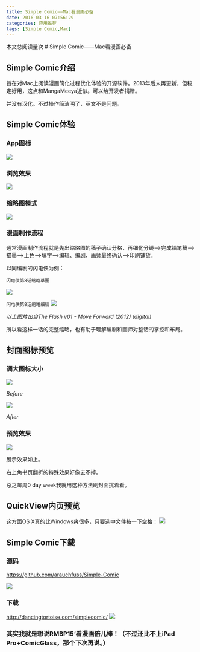 ```yaml
---
title: Simple Comic——Mac看漫画必备
date: 2016-03-16 07:56:29
categories: 应用推荐
tags: [Simple Comic,Mac]
---
```

<span id="busuanzi_container_page_pv">
  本文总阅读量<span id="busuanzi_value_page_pv"></span>次
</span>
# Simple Comic——Mac看漫画必备

## Simple Comic介绍

旨在对Mac上阅读漫画简化过程优化体验的开源软件。2013年后未再更新，但稳定好用，这点和MangaMeeya近似。可以给开发者捐赠。

并没有汉化。不过操作简洁明了，英文不是问题。

## Simple Comic体验

### App图标

![](http://o7ru3d96x.bkt.clouddn.com/2016-07-01-14673797059442.png)

### 浏览效果

![](http://o7ru3d96x.bkt.clouddn.com/2016-07-01-14673797181251.png)
<!-- more -->
### 缩略图模式

![](http://o7ru3d96x.bkt.clouddn.com/2016-07-01-14673797288402.png)

### 漫画制作流程

通常漫画制作流程就是先出缩略图的稿子确认分格，再细化分镜—>完成铅笔稿—>描墨—>上色—>填字—>编辑、编剧、画师最终确认—>印刷铺货。

以同编剧的闪电侠为例：

`闪电侠第8话缩略草图`

![](http://o7ru3d96x.bkt.clouddn.com/2016-07-01-14673797390478.jpg)

`闪电侠第8话缩略细稿`
![](http://o7ru3d96x.bkt.clouddn.com/2016-07-01-14673797488689.jpg)



*以上图片出自The Flash v01 - Move Forward (2012) (digital)* 

所以看这样一话的完整缩略，也有助于理解编剧和画师对整话的掌控和布局。

## 封面图标预览

### 调大图标大小

![](http://o7ru3d96x.bkt.clouddn.com/2016-07-01-14673797604083.png)

*Before*

![](http://o7ru3d96x.bkt.clouddn.com/2016-07-01-14673797688231.png)

*After*

### 预览效果

![](http://o7ru3d96x.bkt.clouddn.com/2016-07-01-14673797774871.png)

展示效果如上。

右上角书页翻折的特殊效果好像去不掉。

总之每周0 day week我就用这种方法刷封面挑着看。

## QuickView内页预览

这方面OS X真的比Windows爽很多，只要选中文件按一下空格： 
![](http://o7ru3d96x.bkt.clouddn.com/2016-07-01-14673797856358.png)

## Simple Comic下载

### 源码

https://github.com/arauchfuss/Simple-Comic

![](http://o7ru3d96x.bkt.clouddn.com/2016-07-01-14673798000540.jpg)

### 下载

 http://dancingtortoise.com/simplecomic/
![](http://o7ru3d96x.bkt.clouddn.com/2016-07-01-14673798139049.jpg)


### 其实我就是想说RMBP15‘看漫画倍儿棒！（不过还比不上iPad Pro+ComicGlass，那个下次再说。）